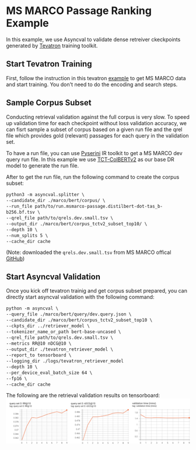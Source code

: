 # MS MARCO Passage Ranking Example

In this example, we use Asyncval to validate dense retreiver ckeckpoints generated by [Tevatron](https://github.com/texttron/tevatron) training toolkit.

## Start Tevatron Training
First, follow the instruction in this tevatron [example](https://github.com/texttron/tevatron/tree/main/examples/msmarco-passage-ranking) to get MS MARCO data and start training. You don't need to do the encoding and search steps.

## Sample Corpus Subset

Conducting retrieval validation against the full corpus is very slow. To speed up validation time for each checkpoint without loss validation accuracy, we can fisrt sample a subset of corpus based on a given run file and the qrel file which provides gold (relevant) passages for each query in the validation set.

To have a run file, you can use [Pyserini](https://github.com/castorini/pyserini) IR toolkit to get a MS MARCO dev query run file. In this example we use [TCT-ColBERTv2](https://github.com/castorini/pyserini/blob/master/docs/experiments-distilbert_tasb.md) as our base DR model to generate the run file.

After to get the run file, run the following command to create the corpus subset:

```
python3 -m asyncval.splitter \
--candidate_dir ./marco/bert/corpus/ \
--run_file path/to/run.msmarco-passage.distilbert-dot-tas_b-b256.bf.tsv \
--qrel_file path/to/qrels.dev.small.tsv \
--output_dir ./marco/bert/corpus_tctv2_subset_top10/ \
--depth 10 \
--num_splits 5 \
--cache_dir cache
```
(Note: downloaded the `qrels.dev.small.tsv` from MS MARCO offical [GitHub](https://github.com/microsoft/MSMARCO-Passage-Ranking))


## Start Asyncval Validation

Once you kick off tevatron trainig and get corpus subset prepared, you can directly start asyncval validation with the following command:

```
python -m asyncval \
--query_file ./marco/bert/query/dev.query.json \
--candidate_dir ./marco/bert/corpus_tctv2_subset_top10 \
--ckpts_dir ../retriever_model \
--tokenizer_name_or_path bert-base-uncased \
--qrel_file path/to/qrels.dev.small.tsv \
--metrics RR@10 nDCG@10 \
--output_dir ./tevatron_retriever_model \
--report_to tensorboard \
--logging_dir ./logs/tevatron_retriever_model
--depth 10 \
--per_device_eval_batch_size 64 \
--fp16 \
--cache_dir cache
```

The following are the retrieval validation results on tensorboard:
![results.png](results.png)
